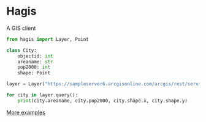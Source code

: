 # Hagis

A GIS client

```python
from hagis import Layer, Point

class City:
    objectid: int
    areaname: str
    pop2000: int
    shape: Point

layer = Layer("https://sampleserver6.arcgisonline.com/arcgis/rest/services/USA/MapServer/0", City)

for city in layer.query():
    print(city.areaname, city.pop2000, city.shape.x, city.shape.y)
```

[More examples](https://github.com/jshirota/Hagis/blob/main/demo.ipynb)

